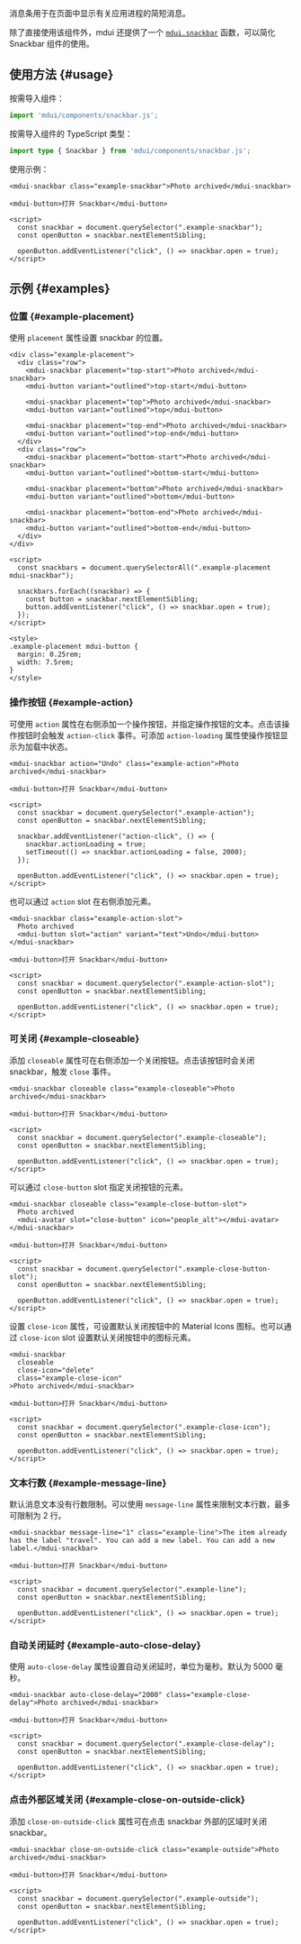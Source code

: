 消息条用于在页面中显示有关应用进程的简短消息。

除了直接使用该组件外，mdui 还提供了一个 [`mdui.snackbar`](/zh-cn/docs/2/functions/snackbar) 函数，可以简化 Snackbar 组件的使用。

## 使用方法 {#usage}

按需导入组件：

```js
import 'mdui/components/snackbar.js';
```

按需导入组件的 TypeScript 类型：

```ts
import type { Snackbar } from 'mdui/components/snackbar.js';
```

使用示例：

```html,example
<mdui-snackbar class="example-snackbar">Photo archived</mdui-snackbar>

<mdui-button>打开 Snackbar</mdui-button>

<script>
  const snackbar = document.querySelector(".example-snackbar");
  const openButton = snackbar.nextElementSibling;

  openButton.addEventListener("click", () => snackbar.open = true);
</script>
```

## 示例 {#examples}

### 位置 {#example-placement}

使用 `placement` 属性设置 snackbar 的位置。

```html,example,expandable
<div class="example-placement">
  <div class="row">
    <mdui-snackbar placement="top-start">Photo archived</mdui-snackbar>
    <mdui-button variant="outlined">top-start</mdui-button>

    <mdui-snackbar placement="top">Photo archived</mdui-snackbar>
    <mdui-button variant="outlined">top</mdui-button>

    <mdui-snackbar placement="top-end">Photo archived</mdui-snackbar>
    <mdui-button variant="outlined">top-end</mdui-button>
  </div>
  <div class="row">
    <mdui-snackbar placement="bottom-start">Photo archived</mdui-snackbar>
    <mdui-button variant="outlined">bottom-start</mdui-button>

    <mdui-snackbar placement="bottom">Photo archived</mdui-snackbar>
    <mdui-button variant="outlined">bottom</mdui-button>

    <mdui-snackbar placement="bottom-end">Photo archived</mdui-snackbar>
    <mdui-button variant="outlined">bottom-end</mdui-button>
  </div>
</div>

<script>
  const snackbars = document.querySelectorAll(".example-placement mdui-snackbar");

  snackbars.forEach((snackbar) => {
    const button = snackbar.nextElementSibling;
    button.addEventListener("click", () => snackbar.open = true);
  });
</script>

<style>
.example-placement mdui-button {
  margin: 0.25rem;
  width: 7.5rem;
}
</style>
```

### 操作按钮 {#example-action}

可使用 `action` 属性在右侧添加一个操作按钮，并指定操作按钮的文本。点击该操作按钮时会触发 `action-click` 事件。可添加 `action-loading` 属性使操作按钮显示为加载中状态。

```html,example,expandable
<mdui-snackbar action="Undo" class="example-action">Photo archived</mdui-snackbar>

<mdui-button>打开 Snackbar</mdui-button>

<script>
  const snackbar = document.querySelector(".example-action");
  const openButton = snackbar.nextElementSibling;

  snackbar.addEventListener("action-click", () => {
    snackbar.actionLoading = true;
    setTimeout(() => snackbar.actionLoading = false, 2000);
  });

  openButton.addEventListener("click", () => snackbar.open = true);
</script>
```

也可以通过 `action` slot 在右侧添加元素。

```html,example,expandable
<mdui-snackbar class="example-action-slot">
  Photo archived
  <mdui-button slot="action" variant="text">Undo</mdui-button>
</mdui-snackbar>

<mdui-button>打开 Snackbar</mdui-button>

<script>
  const snackbar = document.querySelector(".example-action-slot");
  const openButton = snackbar.nextElementSibling;

  openButton.addEventListener("click", () => snackbar.open = true);
</script>
```

### 可关闭 {#example-closeable}

添加 `closeable` 属性可在右侧添加一个关闭按钮。点击该按钮时会关闭 snackbar，触发 `close` 事件。

```html,example,expandable
<mdui-snackbar closeable class="example-closeable">Photo archived</mdui-snackbar>

<mdui-button>打开 Snackbar</mdui-button>

<script>
  const snackbar = document.querySelector(".example-closeable");
  const openButton = snackbar.nextElementSibling;

  openButton.addEventListener("click", () => snackbar.open = true);
</script>
```

可以通过 `close-button` slot 指定关闭按钮的元素。

```html,example,expandable
<mdui-snackbar closeable class="example-close-button-slot">
  Photo archived
  <mdui-avatar slot="close-button" icon="people_alt"></mdui-avatar>
</mdui-snackbar>

<mdui-button>打开 Snackbar</mdui-button>

<script>
  const snackbar = document.querySelector(".example-close-button-slot");
  const openButton = snackbar.nextElementSibling;

  openButton.addEventListener("click", () => snackbar.open = true);
</script>
```

设置 `close-icon` 属性，可设置默认关闭按钮中的 Material Icons 图标。也可以通过 `close-icon` slot 设置默认关闭按钮中的图标元素。

```html,example,expandable
<mdui-snackbar
  closeable
  close-icon="delete"
  class="example-close-icon"
>Photo archived</mdui-snackbar>

<mdui-button>打开 Snackbar</mdui-button>

<script>
  const snackbar = document.querySelector(".example-close-icon");
  const openButton = snackbar.nextElementSibling;

  openButton.addEventListener("click", () => snackbar.open = true);
</script>
```

### 文本行数 {#example-message-line}

默认消息文本没有行数限制。可以使用 `message-line` 属性来限制文本行数，最多可限制为 2 行。

```html,example,expandable
<mdui-snackbar message-line="1" class="example-line">The item already has the label "travel". You can add a new label. You can add a new label.</mdui-snackbar>

<mdui-button>打开 Snackbar</mdui-button>

<script>
  const snackbar = document.querySelector(".example-line");
  const openButton = snackbar.nextElementSibling;

  openButton.addEventListener("click", () => snackbar.open = true);
</script>
```

### 自动关闭延时 {#example-auto-close-delay}

使用 `auto-close-delay` 属性设置自动关闭延时，单位为毫秒。默认为 5000 毫秒。

```html,example,expandable
<mdui-snackbar auto-close-delay="2000" class="example-close-delay">Photo archived</mdui-snackbar>

<mdui-button>打开 Snackbar</mdui-button>

<script>
  const snackbar = document.querySelector(".example-close-delay");
  const openButton = snackbar.nextElementSibling;

  openButton.addEventListener("click", () => snackbar.open = true);
</script>
```

### 点击外部区域关闭 {#example-close-on-outside-click}

添加 `close-on-outside-click` 属性可在点击 snackbar 外部的区域时关闭 snackbar。

```html,example,expandable
<mdui-snackbar close-on-outside-click class="example-outside">Photo archived</mdui-snackbar>

<mdui-button>打开 Snackbar</mdui-button>

<script>
  const snackbar = document.querySelector(".example-outside");
  const openButton = snackbar.nextElementSibling;

  openButton.addEventListener("click", () => snackbar.open = true);
</script>
```
